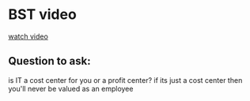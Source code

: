 # BST video

[watch video](https://www.youtube.com/watch?v=fAAZixBzIAI)



## Question to ask:
is IT a cost center for you or a profit center? if its just a cost center then you'll never be valued as an employee
